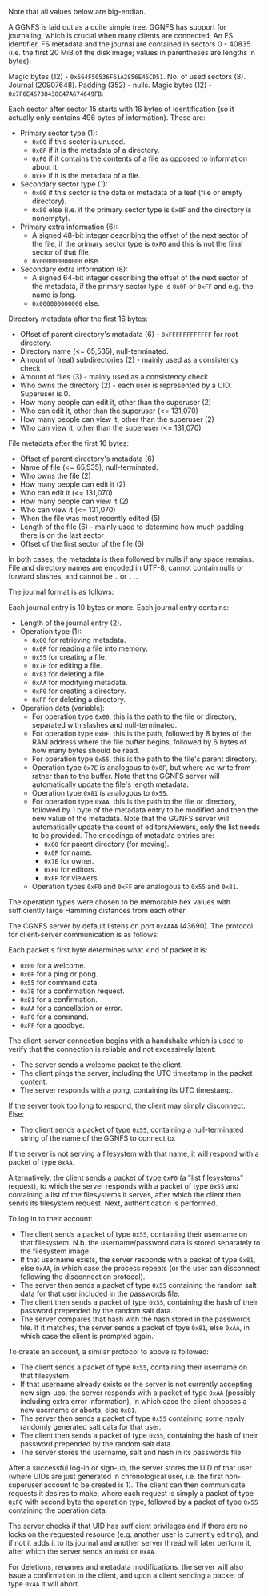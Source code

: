 Note that all values below are big-endian.

A GGNFS is laid out as a quite simple tree. GGNFS has support for journaling, which is crucial when many clients are connected. An FS identifier, FS metadata and the journal are contained in sectors 0 - 40835 (i.e. the first 20 MiB of the disk image; values in parentheses are lengths in bytes):

Magic bytes (12) - `0x564F50536F61A2856E46CD51`.
No. of used sectors (8).
Journal (20907648).
Padding (352) - nulls.
Magic bytes (12) - `0x7F6E46738438C47A674649FB`.

Each sector after sector 15 starts with 16 bytes of identification (so it actually only contains 496 bytes of information). These are:

- Primary sector type (1):
  - `0x00` if this sector is unused.
  - `0x0F` if it is the metadata of a directory.
  - `0xF0` if it contains the contents of a file as opposed to information about it.
  - `0xFF` if it is the metadata of a file.
- Secondary sector type (1):
  - `0x00` if this sector is the data or metadata of a leaf (file or empty directory).
  - `0x80` else (i.e. if the primary sector type is `0x0F` and the directory is nonempty).
- Primary extra information (6):
  - A signed 48-bit integer describing the offset of the next sector of the file, if the primary sector type is `0xF0` and this is not the final sector of that file.
  - `0x000000000000` else.
- Secondary extra information (8):
  - A signed 64-bit integer describing the offset of the next sector of the metadata, if the primary sector type is `0x0F` or `0xFF` and e.g. the name is long.
  - `0x000000000000` else.

Directory metadata after the first 16 bytes:

- Offset of parent directory's metadata (6) - `0xFFFFFFFFFFFF` for root directory.
- Directory name (<= 65,535), null-terminated.
- Amount of (real) subdirectories (2) - mainly used as a consistency check
- Amount of files (3) - mainly used as a consistency check
- Who owns the directory (2) - each user is represented by a UID. Superuser is 0.
- How many people can edit it, other than the superuser (2)
- Who can edit it, other than the superuser (<= 131,070)
- How many people can view it, other than the superuser (2)
- Who can view it, other than the superuser (<= 131,070)

File metadata after the first 16 bytes:

- Offset of parent directory's metadata (6)
- Name of file (<= 65,535), null-terminated.
- Who owns the file (2)
- How many people can edit it (2)
- Who can edit it (<= 131,070)
- How many people can view it (2)
- Who can view it (<= 131,070)
- When the file was most recently edited (5)
- Length of the file (6) - mainly used to determine how much padding there is on the last sector
- Offset of the first sector of the file (6)

In both cases, the metadata is then followed by nulls if any space remains. File and directory names are encoded in UTF-8, cannot contain nulls or forward slashes, and cannot be `.` or `..`.

The journal format is as follows:

Each journal entry is 10 bytes or more. Each journal entry contains:

- Length of the journal entry (2).
- Operation type (1):
  - `0x00` for retrieving metadata.
  - `0x0F` for reading a file into memory.
  - `0x55` for creating a file.
  - `0x7E` for editing a file.
  - `0x81` for deleting a file.
  - `0xAA` for modifying metadata.
  - `0xF0` for creating a directory.
  - `0xFF` for deleting a directory.
- Operation data (variable):
  - For operation type `0x00`, this is the path to the file or directory, separated with slashes and null-terminated.
  - For operation type `0x0F`, this is the path, followed by 8 bytes of the RAM address where the file buffer begins, followed by 6 bytes of how many bytes should be read.
  - For operation type `0x55`, this is the path to the file's parent directory.
  - Operation type `0x7E` is analogous to `0x0F`, but where we write from rather than to the buffer. Note that the GGNFS server will automatically update the file's length metadata.
  - Operation type `0x81` is analogous to `0x55`.
  - For operation type `0xAA`, this is the path to the file or directory, followed by 1 byte of the metadata entry to be modified and then the new value of the metadata. Note that the GGNFS server will automatically update the count of editors/viewers, only the list needs to be provided. The encodings of metadata entries are:
    - `0x00` for parent directory (for moving).
    - `0x0F` for name.
    - `0x7E` for owner.
    - `0xF0` for editors.
    - `0xFF` for viewers.
  - Operation types `0xF0` and `0xFF` are analogous to `0x55` and `0x81`.

The operation types were chosen to be memorable hex values with sufficiently large Hamming distances from each other.

The CGNFS server by default listens on port `0xAAAA` (43690). The protocol for client-server communication is as follows:

Each packet's first byte determines what kind of packet it is:

- `0x00` for a welcome.
- `0x0F` for a ping or pong.
- `0x55` for command data.
- `0x7E` for a confirmation request.
- `0x81` for a confirmation.
- `0xAA` for a cancellation or error.
- `0xF0` for a command.
- `0xFF` for a goodbye.

The client-server connection begins with a handshake which is used to verify that the connection is reliable and not excessively latent:

- The server sends a welcome packet to the client.
- The client pings the server, including the UTC timestamp in the packet content.
- The server responds with a pong, containing its UTC timestamp.

If the server took too long to respond, the client may simply disconnect. Else:

- The client sends a packet of type `0x55`, containing a null-terminated string of the name of the GGNFS to connect to.

If the server is not serving a filesystem with that name, it will respond with a packet of type `0xAA`.

Alternatively, the client sends a packet of type `0xF0` (a "list filesystems" request), to which the server responds with a packet of type `0x55` and containing a list of the filesystems it serves, after which the client then sends its filesystem request. Next, authentication is performed.

To log in to their account:

- The client sends a packet of type `0x55`, containing their username on that filesystem. N.b. the username/password data is stored separately to the filesystem image.
- If that username exists, the server responds with a packet of type `0x81`, else `0xAA`, in which case the process repeats (or the user can disconnect following the disconnection protocol).
- The server then sends a packet of type `0x55` containing the random salt data for that user included in the passwords file.
- The client then sends a packet of type `0x55`, containing the hash of their password prepended by the random salt data.
- The server compares that hash with the hash stored in the passwords file. If it matches, the server sends a packet of tpye `0x81`, else `0xAA`, in which case the client is prompted again.

To create an account, a similar protocol to above is followed:

- The client sends a packet of type `0x55`, containing their username on that filesystem.
- If that username already exists or the server is not currently accepting new sign-ups, the server responds with a packet of type `0xAA` (possibly including extra error information), in which case the client chooses a new username or aborts, else `0x81`.
- The server then sends a packet of type `0x55` containing some newly randomly generated salt data for that user.
- The client then sends a packet of type `0x55`, containing the hash of their password prepended by the random salt data.
- The server stores the username, salt and hash in its passwords file.

After a successful log-in or sign-up, the server stores the UID of that user (where UIDs are just generated in chronological user, i.e. the first non-superuser account to be created is 1). The client can then communicate requests it desires to make, where each request is simply a packet of type `0xF0` with second byte the operation type, followed by a packet of type `0x55` containing the operation data. 

The server checks if that UID has sufficient privileges and if there are no locks on the requested resource (e.g. another user is currently editing), and if not it adds it to its journal and another server thread will later perform it, after which the server sends an `0x81` or `0xAA`.

For deletions, renames and metadata modifications, the server will also issue a confirmation to the client, and upon a client sending a packet of type `0xAA` it will abort.